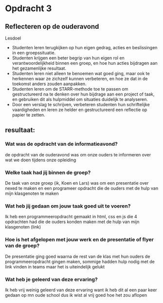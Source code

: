 # Opdracht 3
## Reflecteren op de ouderavond

Lesdoel
- Studenten leren terugkijken op hun eigen gedrag, acties en beslissingen in een groepssituatie.
- Studenten krijgen een beter begrip van hun eigen rol en verantwoordelijkheid binnen een groep, en hoe hun acties bijdragen aan het gezamenlijke resultaat.
- Studenten leren niet alleen te benoemen wat goed ging, maar ook te herkennen waar ze zichzelf kunnen verbeteren, en hoe ze dat in de toekomst anders zouden aanpakken.
- Studenten leren om de STARR-methode toe te passen om gestructureerd na te denken over hun bijdrage aan een project of taak, en gebruiken dit als hulpmiddel om situaties duidelijk te analyseren.
- Door een verslag te schrijven, verbeteren studenten hun schriftelijke vaardigheden en leren ze helder en gestructureerd een reflectie op papier te zetten.

## resultaat:

### Wat was de opdracht van de informatieavond? 
de opdracht van de ouderavond was om onze ouders te informeren over wat we doen tijdens onze opleiding 

### Welke taak had jij binnen de groep? 
De taak van onze groep (ik, Koen en Lars) was om een presentatie over nexed te maken en een programeer opdracht die de ouders met de hulp van mijn klasgenoten te maken 

### Wat heb jij gedaan om jouw taak goed uit te voeren? 
Ik heb een programmeeropdracht gemaakt in html, css en js die 4 opdrachten had die de ouders konden maken met de hulp van mijn klasgenoten (link) 

### Hoe is het afgelopen met jouw werk en de presentatie of flyer van de groep? 
De presentatie ging goed waarna de rest van de klas met hun ouders de programmeeropdracht gingen maken, sommige hadden hulp nodig met de link vinden in teams maar het is uiteindelijk gelukt 

### Wat heb je geleerd van deze ervaring? 
Ik heb vrij weinig geleerd van deze ervaring want ik heb dit al een paar keer gedaan op mn oude school dus ik wist al vrij goed hoe het zou aflopen 
